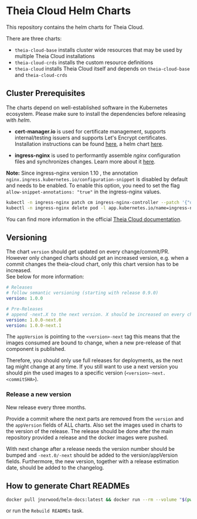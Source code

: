 # Theia Cloud Helm Charts

This repository contains the helm charts for Theia Cloud.

There are three charts:

- `theia-cloud-base` installs cluster wide resources that may be used by multiple Theia Cloud installations
- `theia-cloud-crds` installs the custom resource definitions
- `theia-cloud` installs Theia Cloud itself and depends on `theia-cloud-base` and `theia-cloud-crds`

## Cluster Prerequisites

The charts depend on well-established software in the Kubernetes ecosystem. Please make sure to install the dependencies before releasing with _helm_.

- **cert-manager.io** is used for certificate management, supports internal/testing issuers and supports Let's Encrypt certificates. Installation instructions can be found [here](https://cert-manager.io), a helm chart [here](https://cert-manager.io/docs/installation/helm/).

- **ingress-nginx** is used to performantly assemble _nginx_ configuration files and synchronizes changes. Learn more about it [here](https://kubernetes.github.io/ingress-nginx/).

**Note:** Since ingress-nginx version 1.10 , the annotation `nginx.ingress.kubernetes.io/configuration-snippet` is disabled by default and needs to be enabled.
To enable this option, you need to set the flag `allow-snippet-annotations: "true"` in the ingress-nginx values.

```sh
kubectl -n ingress-nginx patch cm ingress-nginx-controller --patch '{"data":{"allow-snippet-annotations":"true"}}'
kubectl -n ingress-nginx delete pod -l app.kubernetes.io/name=ingress-nginx
```

You can find more information in the official [Theia Cloud documentation](https://theia-cloud.io/documentation/setuptheiacloud/).

## Versioning

The chart `version` should get updated on every change/commit/PR.\
However only changed charts should get an increased version, e.g. when a commit changes the theia-cloud chart, only this chart version has to be increased.\
See below for more information:

```yaml
# Releases
# follow semantic versioning (starting with release 0.9.0)
version: 1.0.0

# Pre-Releases
# append -next.X to the next version. X should be increased on every change/commit/PR
version: 1.0.0-next.0
version: 1.0.0-next.1
```

The `appVersion` is pointing to the `<version>-next` tag this means that the images consumed are bound to change, when a new pre-release of that component is published.

Therefore, you should only use full releases for deployments, as the next tag might change at any time.
If you still want to use a next version you should pin the used images to a specific version (`<version>-next.<commitSHA>`).

### Release a new version

New release every three months.

Provide a commit where the next parts are removed from the `version` and the `appVersion` fields of ALL charts.
Also set the images used in charts to the version of the release.
The release should be done after the main repository provided a release and the docker images were pushed.

With next change after a release needs the version number should be bumped and `-next.0/-next` should be added to the version/appVersion fields.
Furthermore, the new version, together with a release estimation date, should be added to the changelog.

## How to generate Chart READMEs

```bash
docker pull jnorwood/helm-docs:latest && docker run --rm --volume "$(pwd)/charts:/helm-docs" -u $(id -u) jnorwood/helm-docs:latest
```

or run the `Rebuild READMEs` task.
